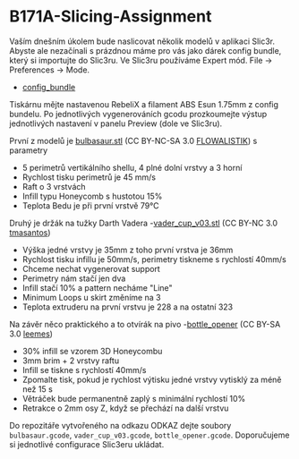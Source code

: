 # B171A-Slicing-Assignment

Vaším dnešním úkolem bude naslicovat několik modelů v aplikaci Slic3r.
Abyste ale nezačínali s prázdnou máme pro vás jako dárek config bundle,
který si importujte do Slic3ru. Ve Slic3ru používáme Expert mód.
File -> Preferences -> Mode.

  * [config_bundle](slic3r_config_bundle.ini)
  
Tiskárnu mějte nastavenou RebeliX a filament ABS Esun 1.75mm z config bundelu.
Po jednotlivých vygenerováních gcodu prozkoumejte výstup jednotlivých nastavení
v panelu Preview (dole ve Slic3ru).


První z modelů je [bulbasaur.stl](bulbasaur.stl)
  (CC BY-NC-SA 3.0 [FLOWALISTIK](https://www.thingiverse.com/thing:327753)) s parametry

  * 5 perimetrů vertikálního shellu, 4 plné dolní vrstvy a 3 horní
  * Rychlost tisku perimetrů je 45 mm/s
  * Raft o 3 vrstvách
  * Infill typu Honeycomb s hustotou 15%
  * Teplota Bedu je při první vrstvě 79°C

Druhý je držák na tužky Darth Vadera -[vader_cup_v03.stl](vader_cup_v03.stl)
  (CC BY-NC 3.0 [tmasantos](https://www.thingiverse.com/thing:1396307))
  * Výška jedné vrstvy je 35mm z toho první vrstva je 36mm
  * Rychlost tisku infillu je 50mm/s, perimetry tiskneme s rychlostí 40mm/s
  * Chceme nechat vygenerovat support
  * Perimetry nám stačí jen dva
  * Infill stačí 10% a pattern necháme "Line"
  * Minimum Loops u skirt změníme na 3
  * Teplota extruderu na první vrstvu je 228 a na ostatní 323

Na závěr něco praktického a to otvírák na pivo -[bottle_opener](bottle_opener.stl) 
  (CC BY-SA 3.0 [leemes](https://www.thingiverse.com/thing:132632))
  * 30% infill se vzorem 3D Honeycombu
  * 3mm brim + 2 vrstvy raftu
  * Infill se tiskne s rychlostí 40mm/s
  * Zpomalte tisk, pokud je rychlost výtisku jedné vrstvy vytisklý
  za méně než 15 s
  * Větráček bude permanentně zaplý s minimální rychlostí 10%
  * Retrakce o 2mm osy Z, když se přechází na další vrstvu

Do repozitáře vytvořeného na odkazu ODKAZ
dejte soubory `bulbasaur.gcode`, `vader_cup_v03.gcode`, `bottle_opener.gcode`.
Doporučujeme si jednotlivé configurace Slic3eru ukládat.

